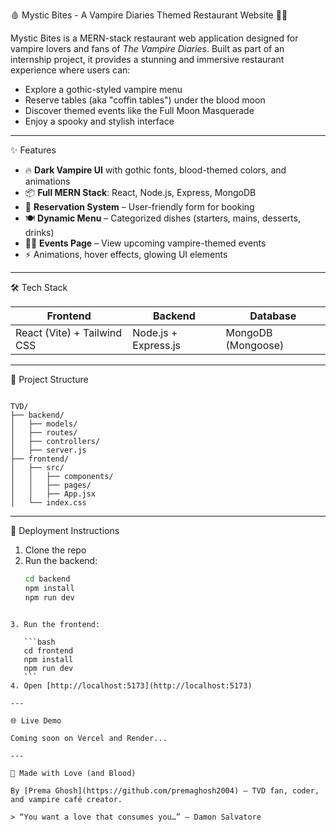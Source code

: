 🩸 Mystic Bites - A Vampire Diaries Themed Restaurant Website 🧛‍♀️

Mystic Bites is a MERN-stack restaurant web application designed for vampire lovers and fans of *The Vampire Diaries*. Built as part of an internship project, it provides a stunning and immersive restaurant experience where users can:

- Explore a gothic-styled vampire menu
- Reserve tables (aka "coffin tables") under the blood moon
- Discover themed events like the Full Moon Masquerade
- Enjoy a spooky and stylish interface

---

✨ Features

- 🔥 **Dark Vampire UI** with gothic fonts, blood-themed colors, and animations
- 📦 **Full MERN Stack**: React, Node.js, Express, MongoDB
- 📅 **Reservation System** – User-friendly form for booking
- 🍽️ **Dynamic Menu** – Categorized dishes (starters, mains, desserts, drinks)
- 🧛‍♂️ **Events Page** – View upcoming vampire-themed events
- ⚡ Animations, hover effects, glowing UI elements

---

🛠️ Tech Stack

| Frontend | Backend | Database |
|----------|---------|----------|
| React (Vite) + Tailwind CSS | Node.js + Express.js | MongoDB (Mongoose) |

---

📁 Project Structure

```

TVD/
├── backend/
│   ├── models/
│   ├── routes/
│   ├── controllers/
│   ├── server.js
├── frontend/
│   ├── src/
│   │   ├── components/
│   │   ├── pages/
│   │   ├── App.jsx
│   └── index.css

````

---
🚀 Deployment Instructions

1. Clone the repo
2. Run the backend:
   ```bash
   cd backend
   npm install
   npm run dev
````

3. Run the frontend:

   ```bash
   cd frontend
   npm install
   npm run dev
   ```
4. Open [http://localhost:5173](http://localhost:5173)

---

🌐 Live Demo

Coming soon on Vercel and Render...

---

🤍 Made with Love (and Blood)

By [Prema Ghosh](https://github.com/premaghosh2004) — TVD fan, coder, and vampire café creator.

> “You want a love that consumes you…” — Damon Salvatore
